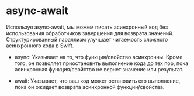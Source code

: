 # async-await
Используя async-await, мы можем писать асинхронный код без использования обработчиков завершения для возврата значений. Структурированный параллизм улучшает читаемость сложного асинхронного кода в Swift.

- async: Указывает на то, что функция/свойство асинхронны. Кроме того, он позволяет приостановить выполнение кода до тех пор, пока асинхронная функция/свойство не вернет значение или результат.

- await: Указывает, что ваш код может остановить его выполнение, пока он ожидает возврата асинхронной функции/свойства.
